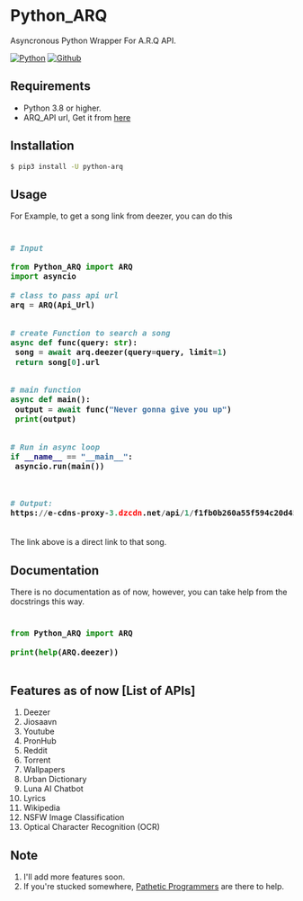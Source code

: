 # Python_ARQ

Asyncronous Python Wrapper For A.R.Q API.

[![Python](http://forthebadge.com/images/badges/made-with-python.svg)](https://python.org)
[![Github](https://forthebadge.com/images/badges/built-by-developers.svg)](https://github.com/)


## Requirements

- Python 3.8 or higher.
- ARQ_API url, Get it from [here](https://t.me/patheticprogrammers)

## Installation

```sh
$ pip3 install -U python-arq
```


## Usage

For Example, to get a song link from deezer, you can do this

<h3>
    
```python
​
# Input

from Python_ARQ import ARQ
import asyncio

# class to pass api url
arq = ARQ(Api_Url)


# create Function to search a song
async def func(query: str):
 song = await arq.deezer(query=query, limit=1)
 return song[0].url


# main function
async def main():
 output = await func("Never gonna give you up")
 print(output)


# Run in async loop
if __name__ == "__main__":
 asyncio.run(main())



# Output:
https://e-cdns-proxy-3.dzcdn.net/api/1/f1fb0b260a55f594c20d4592c752708460c4864fb97de0be8b459c3b63ff69817d97eddffd60bfbf9f6de5a89d0dbf8864c3f107173b1bfa601b4442aee694e4e67427534a7c8b1a145d2a931fd3429e
​
```
</h3>

The link above is a direct link to that song.


## Documentation

There is no documentation as of now, however, you can take help from the docstrings this way.

<h3>
    
```python
​
from Python_ARQ import ARQ

print(help(ARQ.deezer))
​
```
</h3>

## Features as of now [List of APIs]

1. Deezer
2. Jiosaavn
3. Youtube
4. PronHub
5. Reddit 
6. Torrent
7. Wallpapers
8. Urban Dictionary
9. Luna AI Chatbot
11. Lyrics
12. Wikipedia
13. NSFW Image Classification
14. Optical Character Recognition (OCR)

## Note
1. I'll add more features soon.
2. If you're stucked somewhere, [Pathetic Programmers](https://t.me/PatheticProgrammers) are there to help.
